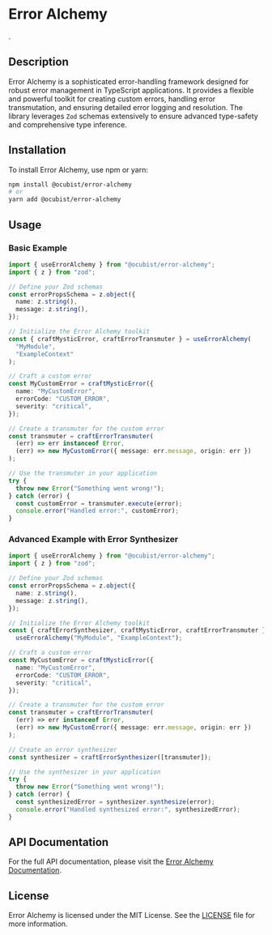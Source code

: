 # Error Alchemy

.

## Description

Error Alchemy is a sophisticated error-handling framework designed for robust error management in TypeScript applications. It provides a flexible and powerful toolkit for creating custom errors, handling error transmutation, and ensuring detailed error logging and resolution. The library leverages `Zod` schemas extensively to ensure advanced type-safety and comprehensive type inference.

## Installation

To install Error Alchemy, use npm or yarn:

```bash
npm install @ocubist/error-alchemy
# or
yarn add @ocubist/error-alchemy
```

## Usage

### Basic Example

```ts
import { useErrorAlchemy } from "@ocubist/error-alchemy";
import { z } from "zod";

// Define your Zod schemas
const errorPropsSchema = z.object({
  name: z.string(),
  message: z.string(),
});

// Initialize the Error Alchemy toolkit
const { craftMysticError, craftErrorTransmuter } = useErrorAlchemy(
  "MyModule",
  "ExampleContext"
);

// Craft a custom error
const MyCustomError = craftMysticError({
  name: "MyCustomError",
  errorCode: "CUSTOM_ERROR",
  severity: "critical",
});

// Create a transmuter for the custom error
const transmuter = craftErrorTransmuter(
  (err) => err instanceof Error,
  (err) => new MyCustomError({ message: err.message, origin: err })
);

// Use the transmuter in your application
try {
  throw new Error("Something went wrong!");
} catch (error) {
  const customError = transmuter.execute(error);
  console.error("Handled error:", customError);
}
```

### Advanced Example with Error Synthesizer

```ts
import { useErrorAlchemy } from "@ocubist/error-alchemy";
import { z } from "zod";

// Define your Zod schemas
const errorPropsSchema = z.object({
  name: z.string(),
  message: z.string(),
});

// Initialize the Error Alchemy toolkit
const { craftErrorSynthesizer, craftMysticError, craftErrorTransmuter } =
  useErrorAlchemy("MyModule", "ExampleContext");

// Craft a custom error
const MyCustomError = craftMysticError({
  name: "MyCustomError",
  errorCode: "CUSTOM_ERROR",
  severity: "critical",
});

// Create a transmuter for the custom error
const transmuter = craftErrorTransmuter(
  (err) => err instanceof Error,
  (err) => new MyCustomError({ message: err.message, origin: err })
);

// Create an error synthesizer
const synthesizer = craftErrorSynthesizer([transmuter]);

// Use the synthesizer in your application
try {
  throw new Error("Something went wrong!");
} catch (error) {
  const synthesizedError = synthesizer.synthesize(error);
  console.error("Handled synthesized error:", synthesizedError);
}
```

## API Documentation

For the full API documentation, please visit the [Error Alchemy Documentation](https://ocubist.github.io/error-alchemy/).

## License

Error Alchemy is licensed under the MIT License. See the [LICENSE](LICENSE.md) file for more information.
